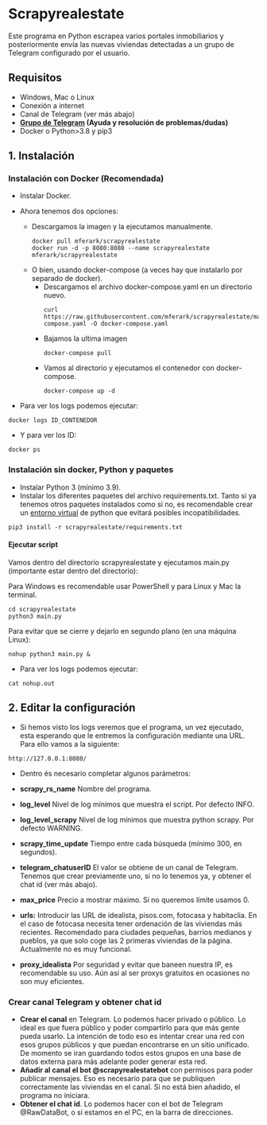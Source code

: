 # Scrapyrealestate

Este programa en Python escrapea varios portales inmobiliarios y posteriormente envía las nuevas viviendas detectadas a un grupo de Telegram configurado por el usuario.

## Requisitos

- Windows, Mac o Linux
- Conexión a internet
- Canal de Telegram (ver más abajo)
- <b><a href="https://t.me/scrapyrealestate">Grupo de Telegram</a> (Ayuda y resolución de problemas/dudas)</b>
- Docker o Python>3.8 y pip3

## 1. Instalación
### Instalación con Docker (Recomendada)
- Instalar Docker.
- Ahora tenemos dos opciones: 
  - Descargamos la imagen y la ejecutamos manualmente.
    ```
    docker pull mferark/scrapyrealestate
    docker run -d -p 8080:8080 --name scrapyrealestate mferark/scrapyrealestate
    ```
  - O bien, usando docker-compose (a veces hay que instalarlo por separado de docker).
    - Descargamos el archivo docker-compose.yaml en un directorio nuevo.
      ```
      curl https://raw.githubusercontent.com/mferark/scrapyrealestate/master/docker-compose.yaml -O docker-compose.yaml
      ```
    - Bajamos la ultima imagen
      ```
      docker-compose pull
      ```
    - Vamos al directorio y ejecutamos el contenedor con docker-compose.
      ```
      docker-compose up -d
      ```
    
- Para ver los logs podemos ejecutar:
```
docker logs ID_CONTENEDOR
```
- Y para ver los ID:
```
docker ps
```

### Instalación sin docker, Python y paquetes
- Instalar Python 3 (mínimo 3.9).
- Instalar los diferentes paquetes del archivo requirements.txt. Tanto si ya tenemos otros paquetes instalados como si no, es recomendable crear un <a href="https://docs.python.org/es/3/tutorial/venv.html">entorno virtual</a> de python que evitará posibles incopatibilidades.
```
pip3 install -r scrapyrealestate/requirements.txt
```

#### Ejecutar script 
Vamos dentro del directorio scrapyrealestate y ejecutamos main.py (importante estar dentro del directorio):

Para Windows es recomendable usar PowerShell y para Linux y Mac la terminal.
```
cd scrapyrealestate
python3 main.py
```
Para evitar que se cierre y dejarlo en segundo plano (en una máquina Linux):

```
nohup python3 main.py &
```
- Para ver los logs podemos ejecutar:
```
cat nohup.out
```

## 2. Editar la configuración

- Si hemos visto los logs veremos que el programa, un vez ejecutado, esta esperando que le entremos la configuración mediante una URL. Para ello vamos a la siguiente:
```
http://127.0.0.1:8080/
```

- Dentro és necesario completar algunos parámetros:

- **scrapy_rs_name** Nombre del programa.
- **log_level** Nivel de log mínimos que muestra el script. Por defecto INFO.
- **log_level_scrapy** Nivel de log mínimos que muestra python scrapy. Por defecto WARNING.
- **scrapy_time_update** Tiempo entre cada búsqueda (mínimo 300, en segundos).
- **telegram_chatuserID** El valor se obtiene de un canal de Telegram. Tenemos que crear previamente uno, si no lo tenemos ya, y obtener el chat id (ver más abajo).
- **max_price** Precio a mostrar máximo. Sí no queremos límite usamos 0.
- **urls:** Introducir las URL de idealista, pisos.com, fotocasa y habitaclia. En el caso de fotocasa necesita tener ordenación de las viviendas más recientes. Recomendado para ciudades pequeñas, barrios medianos y pueblos, ya que solo coge las 2 primeras viviendas de la página. Actualmente no es muy funcional.
- **proxy_idealista** Por seguridad y evitar que baneen nuestra IP, es recomendable su uso. Aún así al ser proxys gratuitos en ocasiones no son muy eficientes.

### Crear canal Telegram y obtener chat id
- **Crear el canal** en Telegram. Lo podemos hacer privado o público. Lo ideal es que fuera público y poder compartirlo para que más gente pueda usarlo. La intención de todo eso es intentar crear una red con esos grupos públicos y que puedan encontrarse en un sitio unificado. De momento se iran guardando todos estos grupos en una base de datos externa para más adelante poder generar esta red.
- **Añadir al canal el bot @scrapyrealestatebot** con permisos para poder publicar mensajes. Eso es necesario para que se publiquen correctamente las viviendas en el canal. Si no está bien añadido, el programa no iniciara.
- **Obtener el chat id**. Lo podemos hacer con el bot de Telegram @RawDataBot, o si estamos en el PC, en la barra de direcciones.